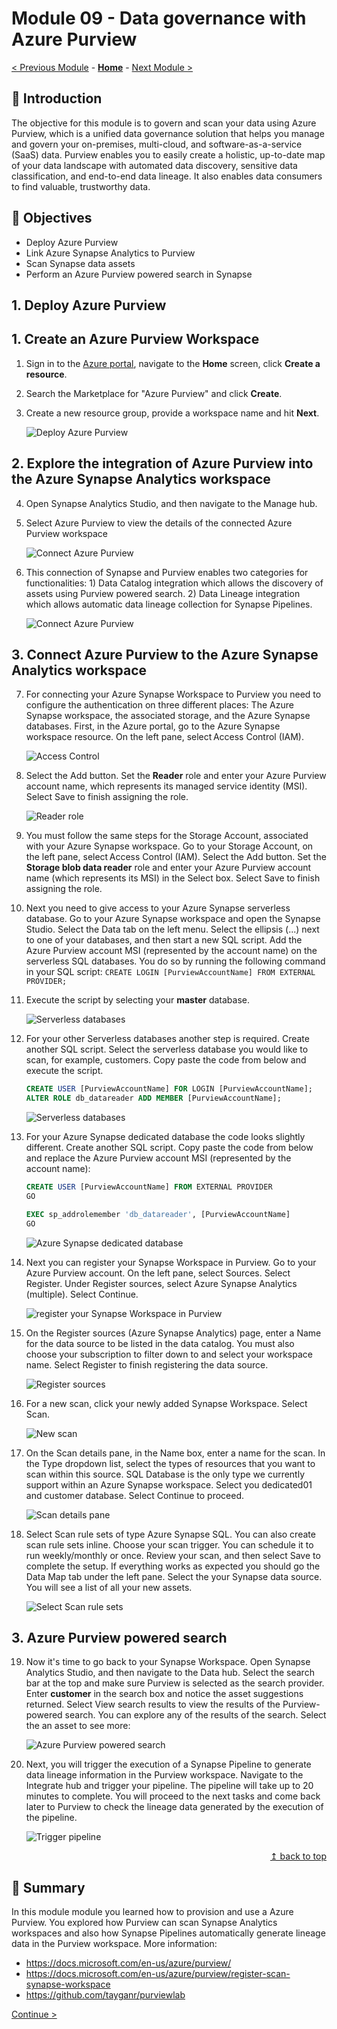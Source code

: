 # Module 09 - Data governance with Azure Purview

[< Previous Module](../module08/module08.md) - **[Home](../README.md)** - [Next Module >](../module10/module10.md)

## :loudspeaker: Introduction

The objective for this module is to govern and scan your data using Azure Purview, which is a unified data governance solution that helps you manage and govern your on-premises, multi-cloud, and software-as-a-service (SaaS) data. Purview enables you to easily create a holistic, up-to-date map of your data landscape with automated data discovery, sensitive data classification, and end-to-end data lineage. It also enables data consumers to find valuable, trustworthy data.

## :dart: Objectives

* Deploy Azure Purview
* Link Azure Synapse Analytics to Purview
* Scan Synapse data assets
* Perform an Azure Purview powered search in Synapse

## 1. Deploy Azure Purview

## 1. Create an Azure Purview Workspace

1. Sign in to the [Azure portal](https://portal.azure.com), navigate to the **Home** screen, click **Create a resource**.
2. Search the Marketplace for "Azure Purview" and click **Create**.
3. Create a new resource group, provide a workspace name and hit **Next**.

    ![Deploy Azure Purview](../module09/screen01.png)

## 2. Explore the integration of Azure Purview into the Azure Synapse Analytics workspace

4. Open Synapse Analytics Studio, and then navigate to the Manage hub.
5. Select Azure Purview to view the details of the connected Azure Purview workspace

    ![Connect Azure Purview](../module09/screen02.png)

6. This connection of Synapse and Purview enables two categories for functionalities: 1) Data Catalog integration which allows the discovery of assets using Purview powered search. 2) Data Lineage integration which allows automatic data lineage collection for Synapse Pipelines.

    ![Connect Azure Purview](../module09/screen03.png)


## 3. Connect Azure Purview to the Azure Synapse Analytics workspace

7. For connecting your Azure Synapse Workspace to Purview you need to configure the authentication on three different places: The Azure Synapse workspace, the associated storage, and the Azure Synapse databases. First, in the Azure portal, go to the Azure Synapse workspace resource. On the left pane, select Access Control (IAM).

    ![Access Control](../module09/screen09.png)

8. Select the Add button. Set the **Reader** role and enter your Azure Purview account name, which represents its managed service identity (MSI). Select Save to finish assigning the role.

    ![Reader role](../module09/screen10.png)

9. You must follow the same steps for the Storage Account, associated with your Azure Synapse workspace. Go to your Storage Account, on the left pane, select Access Control (IAM). Select the Add button. Set the **Storage blob data reader** role and enter your Azure Purview account name (which represents its MSI) in the Select box. Select Save to finish assigning the role.

10. Next you need to give access to your Azure Synapse serverless database. Go to your Azure Synapse workspace and open the Synapse Studio. Select the Data tab on the left menu. Select the ellipsis (...) next to one of your databases, and then start a new SQL script. Add the Azure Purview account MSI (represented by the account name) on the serverless SQL databases. You do so by running the following command in your SQL script: `CREATE LOGIN [PurviewAccountName] FROM EXTERNAL PROVIDER;`

11. Execute the script by selecting your **master** database.

    ![Serverless databases](../module09/screen08.png)

12. For your other Serverless databases another step is required. Create another SQL script. Select the serverless database you would like to scan, for example, customers. Copy paste the code from below and execute the script.

    ```sql
    CREATE USER [PurviewAccountName] FOR LOGIN [PurviewAccountName];
    ALTER ROLE db_datareader ADD MEMBER [PurviewAccountName];
    ```

    ![Serverless databases](../module09/screen13.png)

13. For your Azure Synapse dedicated database the code looks slightly different. Create another SQL script. Copy paste the code from below and replace the Azure Purview account MSI (represented by the account name):

    ```sql
    CREATE USER [PurviewAccountName] FROM EXTERNAL PROVIDER
    GO

    EXEC sp_addrolemember 'db_datareader', [PurviewAccountName]
    GO
    ```

    ![Azure Synapse dedicated database](../module09/screen12.png)

14. Next you can register your Synapse Workspace in Purview. Go to your Azure Purview account. On the left pane, select Sources. Select Register. Under Register sources, select Azure Synapse Analytics (multiple). Select Continue.

    ![register your Synapse Workspace in Purview](../module09/screen05.png)

15. On the Register sources (Azure Synapse Analytics) page, enter a Name for the data source to be listed in the data catalog. You must also choose your subscription to filter down to and select your workspace name. Select Register to finish registering the data source.

    ![Register sources](../module09/screen06.png)

16. For a new scan, click your newly added Synapse Workspace. Select Scan.

    ![New scan](../module09/screen07.png)

17. On the Scan details pane, in the Name box, enter a name for the scan. In the Type dropdown list, select the types of resources that you want to scan within this source. SQL Database is the only type we currently support within an Azure Synapse workspace. Select you dedicated01 and customer database. Select Continue to proceed.

    ![Scan details pane](../module09/screen11.png)

18. Select Scan rule sets of type Azure Synapse SQL. You can also create scan rule sets inline. Choose your scan trigger. You can schedule it to run weekly/monthly or once. Review your scan, and then select Save to complete the setup. If everything works as expected you should go the Data Map tab under the left pane. Select the your Synapse data source. You will see a list of all your new assets.

    ![Select Scan rule sets](../module09/screen14.png)

## 3. Azure Purview powered search

19. Now it's time to go back to your Synapse Workspace. Open Synapse Analytics Studio, and then navigate to the Data hub. Select the search bar at the top and make sure Purview is selected as the search provider. Enter **customer** in the search box and notice the asset suggestions returned. Select View search results to view the results of the Purview-powered search. You can explore any of the results of the search. Select the an asset to see more:

    ![Azure Purview powered search](../module09/screen15.png)

20. Next, you will trigger the execution of a Synapse Pipeline to generate data lineage information in the Purview workspace. Navigate to the Integrate hub and trigger your pipeline. The pipeline will take up to 20 minutes to complete. You will proceed to the next tasks and come back later to Purview to check the lineage data generated by the execution of the pipeline.

    ![Trigger pipeline](../module09/screen04.png)

<div align="right"><a href="#module-09---data-governance-with-azure-purview">↥ back to top</a></div>

## :tada: Summary

In this module module you learned how to provision and use a Azure Purview. You explored how Purview can scan Synapse Analytics workspaces and also how Synapse Pipelines automatically generate lineage data in the Purview workspace. More information:

- https://docs.microsoft.com/en-us/azure/purview/
- https://docs.microsoft.com/en-us/azure/purview/register-scan-synapse-workspace
- https://github.com/tayganr/purviewlab

[Continue >](../module10/module10.md)